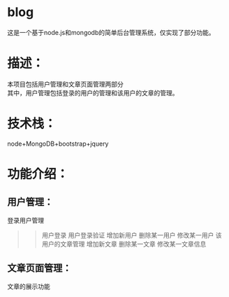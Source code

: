 # blog
这是一个基于node.js和mongodb的简单后台管理系统，仅实现了部分功能。

描述：
==
本项目包括用户管理和文章页面管理两部分<br>
其中，用户管理包括登录的用户的管理和该用户的文章的管理。

技术栈：
==
node+MongoDB+bootstrap+jquery

功能介绍：
==
用户管理：
-----
登录用户管理
>>用户登录
>>用户登录验证
>>增加新用户
>>删除某一用户
>>修改某一用户
该用户的文章管理
>>增加新文章
>>删除某一文章
>>修改某一文章信息

文章页面管理：
-----
文章的展示功能
